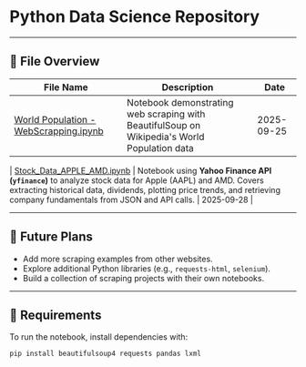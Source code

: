 # Python Data Science Repository

---

## 📂 File Overview

| File Name | Description | Date |
|-----------|-------------|------|
| [World Population - WebScrapping.ipynb](https://github.com/iFlish/Data-Science-Projects/blob/main/World%20Population%20-%20WebScrapping.ipynb) | Notebook demonstrating web scraping with BeautifulSoup on Wikipedia's World Population data | 2025-09-25 |

| [Stock_Data_APPLE_AMD.ipynb](https://github.com/iFlish/Data-Science-Projects/blob/main/Stock_Data_APPLE_AMD.ipynb) | Notebook using **Yahoo Finance API (`yfinance`)** to analyze stock data for Apple (AAPL) and AMD. Covers extracting historical data, dividends, plotting price trends, and retrieving company fundamentals from JSON and API calls. | 2025-09-28 |


---

## 📌 Future Plans
- Add more scraping examples from other websites.
- Explore additional Python libraries (e.g., `requests-html`, `selenium`).
- Build a collection of scraping projects with their own notebooks.

---

## 🔧 Requirements
To run the notebook, install dependencies with:

```bash
pip install beautifulsoup4 requests pandas lxml
